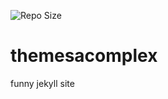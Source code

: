 ![Repo Size](https://img.shields.io/github/repo-size/Bored-Entertainment/themesacomplex)

# themesacomplex
funny jekyll site
